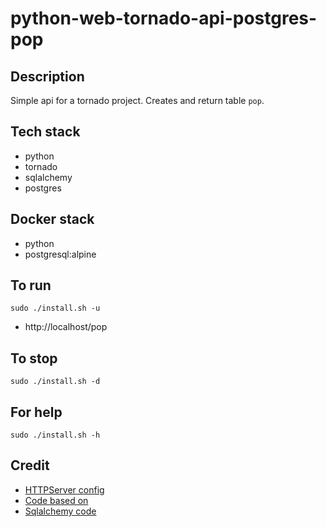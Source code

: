 # python-web-tornado-api-postgres-pop

## Description
Simple api for a tornado project.
Creates and return table `pop`.

## Tech stack
- python
- tornado
- sqlalchemy
- postgres

## Docker stack
- python
- postgresql:alpine

## To run
`sudo ./install.sh -u`
- http://localhost/pop

## To stop
`sudo ./install.sh -d`

## For help
`sudo ./install.sh -h`

## Credit
- [HTTPServer config](https://phrase.com/blog/posts/tornado-web-framework-i18n/)
- [Code based on](https://www.tornadoweb.org/en/stable/)
- [Sqlalchemy code](https://medium.com/swlh/tornado-and-sqlalchemy-847eecbc0445)
